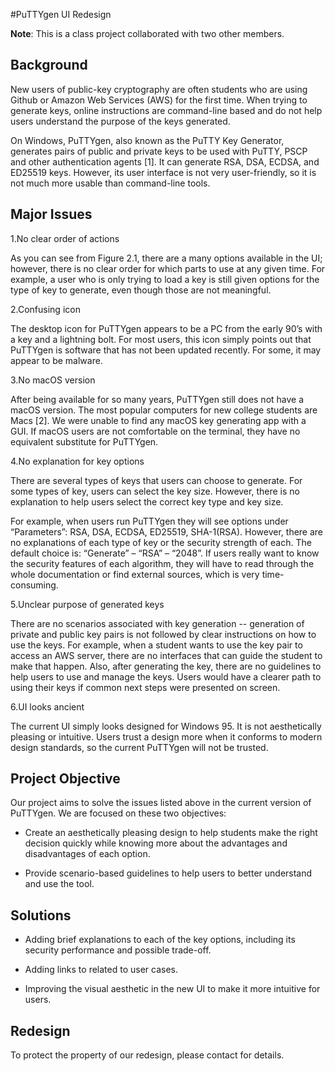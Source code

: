 #PuTTYgen UI Redesign

**Note**: This is a class project collaborated with two other members.

## Background

New users of public-key cryptography are often students who are using Github or Amazon Web Services (AWS) for the first time. When trying to generate keys, online instructions are command-line based and do not help users understand the purpose of the keys generated.
 
On Windows, PuTTYgen, also known as the PuTTY Key Generator, generates pairs of public and private keys to be used with PuTTY, PSCP and other authentication agents [1]. It can generate RSA, DSA, ECDSA, and ED25519 keys. However, its user interface is not very user-friendly, so it is not much more usable than command-line tools.

## Major Issues

1.No clear order of actions

As you can see from Figure 2.1, there are a many options available in the UI; however, there is no clear order for which parts to use at any given time. For example, a user who is only trying to load a key is still given options for the type of key to generate, even though those are not meaningful.

2.Confusing icon

The desktop icon for PuTTYgen appears to be a PC from the early 90’s with a key and a lightning bolt. For most users, this icon simply points out that PuTTYgen is software that has not been updated recently. For some, it may appear to be malware.

3.No macOS version

After being available for so many years, PuTTYgen still does not have a macOS version. The most popular computers for new college students are Macs [2]. We were unable to find any macOS key generating app with a GUI. If macOS users are not comfortable on the terminal, they have no equivalent substitute for PuTTYgen.

4.No explanation for key options

There are several types of keys that users can choose to generate. For some types of key, users can select the key size. However, there is no explanation to help users select the correct key type and key size.

For example, when users run PuTTYgen they will see options under “Parameters”: RSA, DSA, ECDSA, ED25519, SHA-1(RSA). However, there are no explanations of each type of key or the security strength of each. The default choice is: “Generate” – “RSA” – “2048”. If users really want to know the security features of each algorithm, they will have to read through the whole documentation or find external sources, which is very time-consuming.


5.Unclear purpose of generated keys

There are no scenarios associated with key generation -- generation of private and public key pairs is not followed by clear instructions on how to use the keys. For example, when a student wants to use the key pair to access an AWS server, there are no interfaces that can guide the student to make that happen. Also, after generating the key, there are no guidelines to help users to use and manage the keys. Users would have a clearer path to using their keys if common next steps were presented on screen.

6.UI looks ancient

The current UI simply looks designed for Windows 95. It is not aesthetically pleasing or intuitive. Users trust a design more when it conforms to modern design standards, so the current PuTTYgen will not be trusted.

## Project Objective

Our project aims to solve the issues listed above in the current version of PuTTYgen. We are focused on these two objectives:

- Create an aesthetically pleasing design to help students make the right decision quickly while knowing more about the advantages and disadvantages of each option. 

- Provide scenario-based guidelines to help users to better understand and use the tool.

## Solutions

- Adding brief explanations to each of the key options, including its security performance and possible trade-off.

- Adding links to related to user cases.

- Improving the visual aesthetic in the new UI to make it more intuitive for users.

## Redesign
To protect the property of our redesign, please contact for details.










